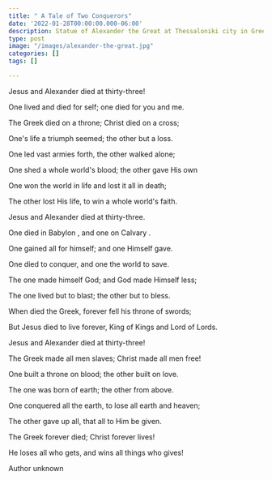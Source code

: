 ```yaml
---
title: " A Tale of Two Conquerors"
date: '2022-01-28T00:00:00.000-06:00'
description: Statue of Alexander the Great at Thessaloniki city in Greece
type: post
image: "/images/alexander-the-great.jpg"
categories: []
tags: []

---
```

Jesus and Alexander died at thirty-three!

One lived and died for self; one died for you and me.

The Greek died on a throne; Christ died on a cross;

One's life a triumph seemed; the other but a loss.

One led vast armies forth, the other walked alone;

One shed a whole world's blood; the other gave His own

One won the world in life and lost it all in death;

The other lost His life, to win a whole world's faith.

Jesus and Alexander died at thirty-three.

One died in Babylon , and one on Calvary .

One gained all for himself; and one Himself gave.

One died to conquer, and one the world to save.

The one made himself God; and God made Himself less;

The one lived but to blast; the other but to bless.

When died the Greek, forever fell his throne of swords;

But Jesus died to live forever, King of Kings and Lord of Lords.

Jesus and Alexander died at thirty-three!

The Greek made all men slaves; Christ made all men free!

One built a throne on blood; the other built on love.

The one was born of earth; the other from above.

One conquered all the earth, to lose all earth and heaven;

The other gave up all, that all to Him be given.

The Greek forever died; Christ forever lives!

He loses all who gets, and wins all things who gives!

Author unknown